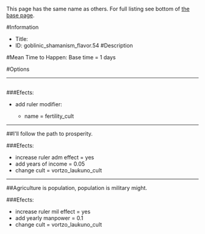 This page has the same name as others. For full listing see bottom of [the base page](.md).

#Information
 - Title: 
 - ID: goblinic_shamanism_flavor.54
#Description

#Mean Time to Happen:
Base time = 1 days

#Options

___
##

###Efects:<ul><li>add ruler modifier:</li><ul><li>name = fertility_cult</li></ul></ul>

___
##I'll follow the path to prosperity.

###Efects:<ul><li>increase ruler adm effect = yes</li><li>add years of income = 0.05</li><li>change cult = vortzo_laukuno_cult</li></ul>

___
##Agriculture is population, population is military might.

###Efects:<ul><li>increase ruler mil effect = yes</li><li>add yearly manpower = 0.1</li><li>change cult = vortzo_laukuno_cult</li></ul>
